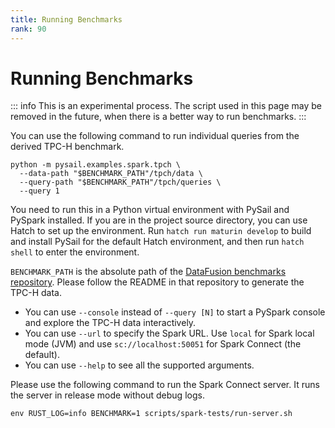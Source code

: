 ```yaml
---
title: Running Benchmarks
rank: 90
---
```


# Running Benchmarks

::: info
This is an experimental process. The script used in this page may be removed in the future, when there is a better way to run benchmarks.
:::

You can use the following command to run individual queries from the derived TPC-H benchmark.

```shell
python -m pysail.examples.spark.tpch \
  --data-path "$BENCHMARK_PATH"/tpch/data \
  --query-path "$BENCHMARK_PATH"/tpch/queries \
  --query 1
```

You need to run this in a Python virtual environment with PySail and PySpark installed.
If you are in the project source directory, you can use Hatch to set up the environment.
Run `hatch run maturin develop` to build and install PySail for the default Hatch environment,
and then run `hatch shell` to enter the environment.

`BENCHMARK_PATH` is the absolute path of the [DataFusion benchmarks repository](https://github.com/apache/datafusion-benchmarks).
Please follow the README in that repository to generate the TPC-H data.

- You can use `--console` instead of `--query [N]` to start a PySpark console and explore the TPC-H data interactively.
- You can use `--url` to specify the Spark URL. Use `local` for Spark local mode (JVM) and use `sc://localhost:50051` for Spark Connect (the default).
- You can use `--help` to see all the supported arguments.

Please use the following command to run the Spark Connect server.
It runs the server in release mode without debug logs.

```shell
env RUST_LOG=info BENCHMARK=1 scripts/spark-tests/run-server.sh
```
